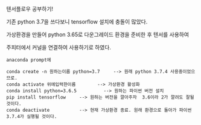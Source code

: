 텐서플로우 공부하기!

기존 python 3.7을 쓰다보니 tensorflow 설치에 충돌이 많았다.

가상환경을 만들어 python 3.65로 다운그레이드 환경을 준비한 후 텐서를 사용하여

주피터에서 커널을 연결하여 사용하기로 하였다.

```
anaconda prompt에

conda create -n 원하는이름 python=3.7     --> 원래 python 3.7.4 사용중이었으므로.
conda activate 위에입력한이름        --> 가상환경 활성화
conda install python=3.6.5          --> 원하는 파이썬 버전 설치
pip install tensorflow     --> 원하는 버전을 깔아주자  3.6이라 2가 깔려도 잘될것이다.
conda deactivate           --> 현재 가상환경 종료. 원래 환경으로 돌아가 파이썬 3.7.4가 실행될 것이다.

```
